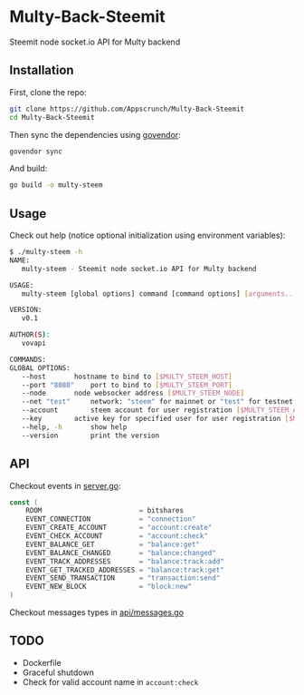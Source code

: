 # Multy-Back-Steemit
Steemit node socket.io API for Multy backend

## Installation
First, clone the repo:
```bash
git clone https://github.com/Appscrunch/Multy-Back-Steemit
cd Multy-Back-Steemit
```
Then sync the dependencies using [govendor](https://github.com/kardianos/govendor):
```bash
govendor sync
```
And build:
```bash
go build -o multy-steem
```

## Usage
Check out help (notice optional initialization using environment variables):
```bash
$ ./multy-steem -h
NAME:
   multy-steem - Steemit node socket.io API for Multy backend

USAGE:
   multy-steem [global options] command [command options] [arguments...]

VERSION:
   v0.1

AUTHOR(S):
   vovapi

COMMANDS:
GLOBAL OPTIONS:
   --host 		hostname to bind to [$MULTY_STEEM_HOST]
   --port "8080"	port to bind to [$MULTY_STEEM_PORT]
   --node 		node websocker address [$MULTY_STEEM_NODE]
   --net "test"		network: "steem" for mainnet or "test" for testnet [$MULTY_STEEM_NET]
   --account 		steem account for user registration [$MULTY_STEEM_ACCOUNT]
   --key 		active key for specified user for user registration [$MULTY_STEEM_KEY]
   --help, -h		show help
   --version		print the version
```
## API
Checkout events in [server.go](server.go):
```go
const (
	ROOM                        = bitshares
	EVENT_CONNECTION            = "connection"
	EVENT_CREATE_ACCOUNT        = "account:create"
	EVENT_CHECK_ACCOUNT         = "account:check"
	EVENT_BALANCE_GET           = "balance:get"
	EVENT_BALANCE_CHANGED       = "balance:changed"
	EVENT_TRACK_ADDRESSES       = "balance:track:add"
	EVENT_GET_TRACKED_ADDRESSES = "balance:track:get"
	EVENT_SEND_TRANSACTION      = "transaction:send"
	EVENT_NEW_BLOCK             = "block:new"
)
```
Checkout messages types in [api/messages.go](api/messages.go)

## TODO
* Dockerfile
* Graceful shutdown
* Check for valid account name in `account:check`
